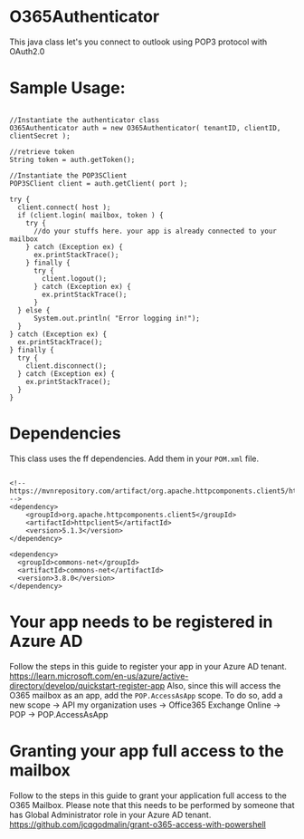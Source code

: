 # O365Authenticator
This java class let's you connect to outlook using POP3 protocol with OAuth2.0

# Sample Usage:
```

//Instantiate the authenticator class
O365Authenticator auth = new O365Authenticator( tenantID, clientID, clientSecret );

//retrieve token
String token = auth.getToken();

//Instantiate the POP3SClient
POP3SClient client = auth.getClient( port );

try {
  client.connect( host );
  if (client.login( mailbox, token ) {
    try {
      //do your stuffs here. your app is already connected to your mailbox
    } catch (Exception ex) {
      ex.printStackTrace();
    } finally {
      try {
        client.logout();
      } catch (Exception ex) {
        ex.printStackTrace();
      }
  } else {
      System.out.println( "Error logging in!");
  }
} catch (Exception ex) {
  ex.printStackTrace();
} finally {
  try {
    client.disconnect();
  } catch (Exception ex) {
    ex.printStackTrace();
  }
}

```

# Dependencies
This class uses the ff dependencies. Add them in your `POM.xml` file.

```

<!-- https://mvnrepository.com/artifact/org.apache.httpcomponents.client5/httpclient5 -->
<dependency>
    <groupId>org.apache.httpcomponents.client5</groupId>
    <artifactId>httpclient5</artifactId>
    <version>5.1.3</version>
</dependency>

<dependency>
  <groupId>commons-net</groupId>
  <artifactId>commons-net</artifactId>
  <version>3.8.0</version>
</dependency>

```

# Your app needs to be registered in Azure AD
Follow the steps in this guide to register your app in your Azure AD tenant.
https://learn.microsoft.com/en-us/azure/active-directory/develop/quickstart-register-app
Also, since this will access the O365 mailbox as an app, add the `POP.AccessAsApp` scope.
To do so, add a new scope -> API my organization uses -> Office365 Exchange Online -> POP -> POP.AccessAsApp

# Granting your app full access to the mailbox
Follow to the steps in this guide to grant your application full access to the O365 Mailbox. Please note that this needs to be performed by someone that has Global Administrator role in your Azure AD tenant.
https://github.com/jcqgodmalin/grant-o365-access-with-powershell
